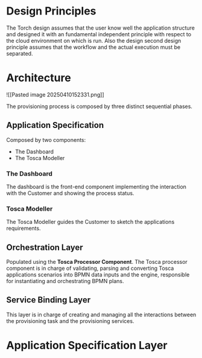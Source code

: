 # Design Principles
The Torch design assumes that the user know well the application structure and designed it with an fundamental independent principle with respect to the cloud environment on which is run.
Also the design second design principle assumes that the workflow and the actual execution must be separated.

# Architecture
![[Pasted image 20250410152331.png]]

The provisioning process is composed by three distinct sequential phases.

## Application Specification

Composed by two components:
- The Dashboard
- The Tosca Modeller

### The Dashboard
The dashboard is the front-end component implementing the interaction with the Customer and showing the process status.

### Tosca Modeller
The Tosca Modeller guides the Customer to sketch the applications requirements.

## Orchestration Layer
Populated using the **Tosca Processor Component**.
The Tosca processor component is in charge of validating, parsing and converting Tosca applications scenarios into BPMN data inputs and the engine, responsible for instantiating and orchestrating BPMN plans.

## Service Binding Layer
This layer is in charge of creating and managing all the interactions between the provisioning task and the provisioning services.

# Application Specification Layer


